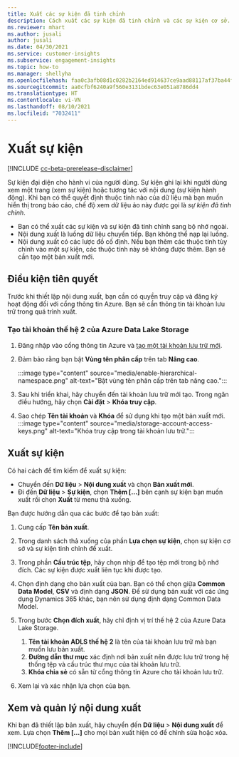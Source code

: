 ```yaml
---
title: Xuất các sự kiện đã tinh chỉnh
description: Cách xuất các sự kiện đã tinh chỉnh và các sự kiện cơ sở.
ms.reviewer: mhart
ms.author: jusali
author: jusali
ms.date: 04/30/2021
ms.service: customer-insights
ms.subservice: engagement-insights
ms.topic: how-to
ms.manager: shellyha
ms.openlocfilehash: faa0c3afb08d1c0282b2164ed914637ce9aad88117af37ba44fdb81e7610e574
ms.sourcegitcommit: aa0cfbf6240a9f560e3131bdec63e051a8786dd4
ms.translationtype: HT
ms.contentlocale: vi-VN
ms.lasthandoff: 08/10/2021
ms.locfileid: "7032411"
---
```

# <a name="export-events"></a>Xuất sự kiện

[!INCLUDE [cc-beta-prerelease-disclaimer](includes/cc-beta-prerelease-disclaimer.md)]

Sự kiện đại diện cho hành vi của người dùng. Sự kiện ghi lại khi người dùng xem một trang (xem sự kiện) hoặc tương tác với nội dung (sự kiện hành động). Khi bạn có thể quyết định thuộc tính nào của dữ liệu mà bạn muốn hiển thị trong báo cáo, chế độ xem dữ liệu ảo này được gọi là *sự kiện đã tinh chỉnh*. 

- Bạn có thể xuất các sự kiện và sự kiện đã tinh chỉnh sang bộ nhớ ngoài. 
- Nội dung xuất là luồng dữ liệu chuyển tiếp. Bạn không thể nạp lại luồng. 
- Nội dung xuất có các lược đồ cố định. Nếu bạn thêm các thuộc tính tùy chỉnh vào một sự kiện, các thuộc tính này sẽ không được thêm. Bạn sẽ cần tạo một bản xuất mới.

## <a name="prerequisites"></a>Điều kiện tiên quyết

Trước khi thiết lập nội dung xuất, bạn cần có quyền truy cập và đăng ký hoạt động đối với cổng thông tin Azure. Bạn sẽ cần thông tin tài khoản lưu trữ trong quá trình xuất. 

### <a name="create-an-azure-data-lake-storage-gen-2-accounts"></a>Tạo tài khoản thế hệ 2 của Azure Data Lake Storage

1. Đăng nhập vào cổng thông tin Azure và [tạo một tài khoản lưu trữ mới](/azure/storage/common/storage-account-create). 

1. Đảm bảo rằng bạn bật **Vùng tên phân cấp** trên tab **Nâng cao**. 

   :::image type="content" source="media/enable-hierarchical-namespace.png" alt-text="Bật vùng tên phân cấp trên tab nâng cao.":::

1. Sau khi triển khai, hãy chuyển đến tài khoản lưu trữ mới tạo. Trong ngăn điều hướng, hãy chọn **Cài đặt** > **Khóa truy cập**. 

1. Sao chép **Tên tài khoản** và **Khóa** để sử dụng khi tạo một bản xuất mới.
   :::image type="content" source="media/storage-account-access-keys.png" alt-text="Khóa truy cập trong tài khoản lưu trữ.":::

## <a name="export-events"></a>Xuất sự kiện

Có hai cách để tìm kiếm để xuất sự kiện: 
- Chuyển đến **Dữ liệu** > **Nội dung xuất** và chọn **Bản xuất mới**.
- Đi đến **Dữ liệu** > **Sự kiện**, chọn **Thêm [...]** bên cạnh sự kiện bạn muốn xuất rồi chọn **Xuất** từ menu thả xuống. 

Bạn được hướng dẫn qua các bước để tạo bản xuất:

1. Cung cấp **Tên bản xuất**.

1. Trong danh sách thả xuống của phần **Lựa chọn sự kiện**, chọn sự kiện cơ sở và sự kiện tinh chỉnh để xuất. 

1. Trong phần **Cấu trúc tệp**, hãy chọn nhịp để tạo tệp mới trong bộ nhớ đích. Các sự kiện được xuất liên tục khi được tạo.

1. Chọn định dạng cho bản xuất của bạn. Bạn có thể chọn giữa **Common Data Model**, **CSV** và định dạng **JSON**. Để sử dụng bản xuất với các ứng dụng Dynamics 365 khác, bạn nên sử dụng định dạng Common Data Model.

1. Trong bước **Chọn đích xuất**, hãy chỉ định vị trí thế hệ 2 của Azure Data Lake Storage.
    1. **Tên tài khoản ADLS thế hệ 2** là tên của tài khoản lưu trữ mà bạn muốn lưu bản xuất. 
    1. **Đường dẫn thư mục** xác định nơi bản xuất nên được lưu trữ trong hệ thống tệp và cấu trúc thư mục của tài khoản lưu trữ.
    1. **Khóa chia sẻ** có sẵn từ cổng thông tin Azure cho tài khoản lưu trữ.

1. Xem lại và xác nhận lựa chọn của bạn.

## <a name="view-and-manage-exports"></a>Xem và quản lý nội dung xuất

Khi bạn đã thiết lập bản xuất, hãy chuyển đến **Dữ liệu** > **Nội dung xuất** để xem. Lựa chọn **Thêm [...]** cho mọi bản xuất hiện có để chỉnh sửa hoặc xóa.


[!INCLUDE[footer-include](../includes/footer-banner.md)]